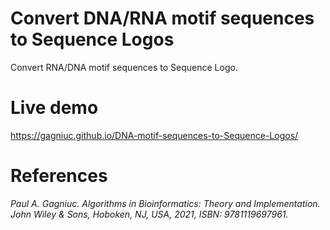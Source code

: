 # Convert DNA/RNA motif sequences to Sequence Logos
Convert RNA/DNA motif sequences to Sequence Logo.

# Live demo
https://gagniuc.github.io/DNA-motif-sequences-to-Sequence-Logos/

# References

<i>Paul A. Gagniuc. Algorithms in Bioinformatics: Theory and Implementation. John Wiley & Sons, Hoboken, NJ, USA, 2021, ISBN: 9781119697961.</i>

